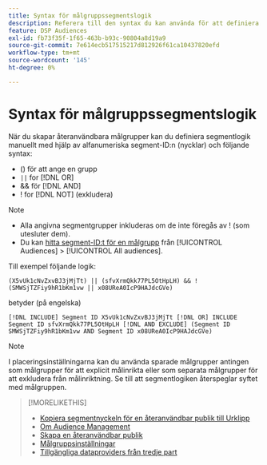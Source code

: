 ```yaml
---
title: Syntax för målgruppssegmentslogik
description: Referera till den syntax du kan använda för att definiera logiken för målgruppssegment.
feature: DSP Audiences
exl-id: fb73f35f-1f65-463b-b93c-90804a8d19a9
source-git-commit: 7e614ecb517515217d812926f61ca10437820efd
workflow-type: tm+mt
source-wordcount: '145'
ht-degree: 0%

---
```


# Syntax för målgruppssegmentslogik

När du skapar återanvändbara målgrupper kan du definiera segmentlogik manuellt med hjälp av alfanumeriska segment-ID:n (nycklar) och följande syntax:

* () för att ange en grupp
* `||` for [!DNL OR] <!-- || escaped with backticks so Jenkins doesn't think it's a Markdown table -->
* &amp;&amp; för [!DNL AND]
* ! for [!DNL NOT] (exkludera)

>[!NOTE]
>
>* Alla angivna segmentgrupper inkluderas om de inte föregås av ! (som utesluter dem).
>* Du kan [hitta segment-ID:t för en målgrupp](reusable-audience-clipboard.md) från [!UICONTROL Audiences] > [!UICONTROL All audiences].


Till exempel följande logik:

```
(X5vUk1cNvZxvBJ3jMjTt) || (sfvXrmQkk77PL5OtHpLH) && !(SMWSjTZFiy9hR1bKm1vw || x08UReA0IcP9HAJdcGVe)
```

betyder (på engelska)

```
[!DNL INCLUDE] Segment ID X5vUk1cNvZxvBJ3jMjTt [!DNL OR] INCLUDE Segment ID sfvXrmQkk77PL5OtHpLH [!DNL AND EXCLUDE] (Segment ID SMWSjTZFiy9hR1bKm1vw AND Segment ID x08UReA0IcP9HAJdcGVe)
```

>[!NOTE]
>
>I placeringsinställningarna kan du använda sparade målgrupper antingen som målgrupper för att explicit målinrikta eller som separata målgrupper för att exkludera från målinriktning. Se till att segmentlogiken återspeglar syftet med målgruppen.

>[!MORELIKETHIS]
>
>* [Kopiera segmentnyckeln för en återanvändbar publik till Urklipp](reusable-audience-clipboard.md)
>* [Om Audience Management](audience-about.md)
>* [Skapa en återanvändbar publik](reusable-audience-create.md)
>* [Målgruppsinställningar](audience-settings.md)
>* [Tillgängliga dataproviders från tredje part](third-party-data-providers.md)

